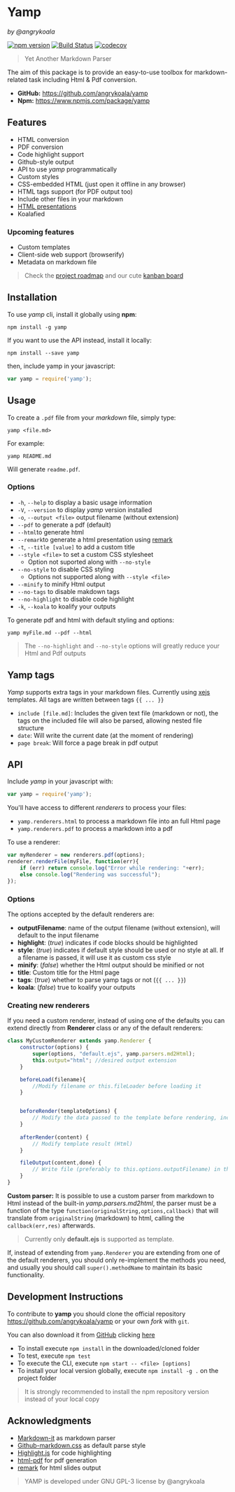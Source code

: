 Yamp
====
_by @angrykoala_

[![npm version](https://badge.fury.io/js/yamp.svg)](https://badge.fury.io/js/yamp) 
[![Build Status](https://travis-ci.org/angrykoala/yamp.svg?branch=master)](https://travis-ci.org/angrykoala/yamp) 
[![codecov](https://codecov.io/gh/angrykoala/yamp/branch/master/graph/badge.svg)](https://codecov.io/gh/angrykoala/yamp) 

>Yet Another Markdown Parser

The aim of this package is to provide an easy-to-use toolbox for markdown-related task including Html & Pdf conversion.

* **GitHub:** <https://github.com/angrykoala/yamp>
* **Npm:** <https://www.npmjs.com/package/yamp>


## Features
* HTML conversion
* PDF conversion
* Code highlight support
* Github-style output
* API to use _yamp_ programmatically
* Custom styles
* CSS-embedded HTML (just open it offline in any browser)
* HTML tags support (for PDF output too)
* Include other files in your markdown
* [HTML presentations](https://remarkjs.com/)
* Koalafied


### Upcoming features

* Custom templates
* Client-side web support (browserify)
* Metadata on markdown file

 
> Check the [project roadmap](https://github.com/angrykoala/yamp/milestones?direction=desc&sort=completeness&state=open) and our cute [kanban board](https://github.com/angrykoala/yamp/projects/1)

## Installation
To use _yamp_ cli, install it globally using **npm**:
```
npm install -g yamp
```

If you want to use the API instead, install it locally:
```
npm install --save yamp
```

then, include yamp in your javascript:
```js
var yamp = require('yamp');
```


## Usage
To create a `.pdf` file from your _markdown_ file, simply type:
```
yamp <file.md>
```
For example:
```
yamp README.md
```
Will generate `readme.pdf`.

### Options
* `-h`, `--help` to display a basic usage information
* `-V`, `--version` to display _yamp_ version installed
* `-o`, `--output <file>` output filename (without extension)
* `--pdf` to generate a pdf (default)
* `--html`to generate html
* `--remark`to generate a html presentation using [remark](https://remarkjs.com)
* `-t`, `--title [value]` to add a custom title
* `--style <file>` to set a custom CSS stylesheet
    * Option not suported along with `--no-style`
* `--no-style` to disable CSS styling
    * Options not supported along with `--style <file>`
* `--minify` to minify Html output
* `--no-tags` to disable makdown tags
* `--no-highlight` to disable code highlight
* `-k`, `--koala` to koalify your outputs

To generate pdf and html with default styling and options:
```
yamp myFile.md --pdf --html
```

>The `--no-highlight` and `--no-style` options will greatly reduce your Html and Pdf outputs


## Yamp tags
_Yamp_ supports extra tags in your markdown files. Currently using [xejs](https://github.com/angrykoala/xejs) templates. All tags are written between tags `{{ ... }}`

* `include [file.md]`: Includes the given text file (markdown or not), the tags on the included file will also be parsed, allowing nested file structure
* `date`: Will write the current date (at the moment of rendering)
* `page break`: Will force a page break in pdf output


## API

Include _yamp_ in your javascript with:
```js
var yamp = require('yamp');
```

You'll have access to different _renderers_ to process your files:
* `yamp.renderers.html` to process a markdown file into an full Html page
* `yamp.renderers.pdf` to process a markdown into a pdf

To use a renderer:
```js
var myRenderer = new renderers.pdf(options);
renderer.renderFile(myFile, function(err){
    if (err) return console.log("Error while rendering: "+err);
    else console.log("Rendering was successful");
});
```

### Options
The options accepted by the default renderers are:

* **outputFilename**: name of the output filename (without extension), will default to the input filename
* **highlight**: (_true_) indicates if code blocks should be highlighted
* **style**: (_true_) indicates if default style should be used or no style at all. If a filename is passed, it will use it as custom css style
* **minify**: (_false_) whether the Html output should be minified or not
* **title**: Custom title for the Html page
* **tags**: (_true_) whether to parse yamp tags or not (`{{ ... }}`) 
* **koala**: (_false_) true to koalify your outputs

### Creating new renderers
If you need a custom renderer, instead of using one of the defaults you can extend directly from **Renderer** class or any of the default renderers:

```js
class MyCustomRenderer extends yamp.Renderer {
    constructor(options) {
        super(options, "default.ejs", yamp.parsers.md2Html);
        this.output="html"; //desired output extension
    }

    beforeLoad(filename){
        //Modify filename or this.fileLoader before loading it
    }


    beforeRender(templateOptions) {
        // Modify the data passed to the template before rendering, including title, content and options
    }
    
    afterRender(content) {
        // Modify template result (Html)
    }

    fileOutput(content,done) {
        // Write file (preferably to this.options.outputFilename) in the desired format using a parser
    }
}
```

**Custom parser:** It is possible to use a custom parser from markdown to Html instead of the built-in _yamp.parsers.md2html_, the parser must be a function of the type `function(originalString,options,callback)` that will translate from `originalString` (markdown) to html, calling the `callback(err,res)` afterwards.

> Currently only **default.ejs** is supported as template.

If, instead of extending from `yamp.Renderer` you are extending from one of the default renderers, you should only re-implement the methods you need, and usually you should call `super().methodName` to maintain its basic functionality.

## Development Instructions
To contribute to **yamp** you should clone the official repository <https://github.com/angrykoala/yamp> or your own _fork_ with `git`.

You can also download it from [GitHub](https://github.com) clicking [here](https://github.com/angrykoala/yamp/archive/master.zip)

* To install execute `npm install` in the downloaded/cloned folder
* To test, execute `npm test`
* To execute the CLI, execute `npm start -- <file> [options]`
* To install your local version globally, execute `npm install -g .` on the project folder

>It is strongly recommended to install the npm repository version instead of your local copy


## Acknowledgments
* [Markdown-it](https://github.com/markdown-it/markdown-it) as markdown parser
* [Github-markdown.css](https://github.com/sindresorhus/github-markdown-css) as default parse style
* [Highlight.js](https://highlightjs.org) for code highlighting
* [html-pdf](https://github.com/marcbachmann/node-html-pdf) for pdf generation
* [remark](https://remarkjs.com) for html slides output

>YAMP is developed under GNU GPL-3 license by @angrykoala 
